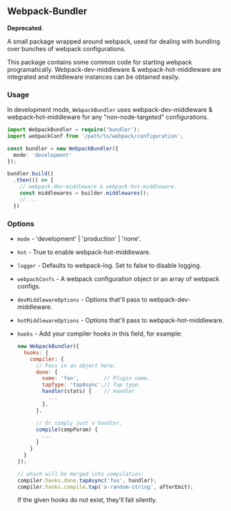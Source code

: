 ## Webpack-Bundler

**Deprecated**.

A small package wrapped around webpack, used for dealing with bundling over bunches of webpack configurations.

This package contains some common code for starting webpack programatically. Webpack-dev-middleware & webpack-hot-middleware are integrated and middleware instances can be obtained easily.


### Usage

In development mode, `WebpackBundler` uses webpack-dev-middleware & webpack-hot-middleware for any "non-node-targeted" configurations.

```ts
import WebpackBundler = require('bundler');
import webpackConf from '/path/to/webpack/configuration';

const bundler = new WebpackBundler({
  mode: 'development'
});

bundler.build()
  .then(() => {
    // webpack-dev-middleware & webpack-hot-middleware.
    const middlewares = builder.middlewares();
    // ...
  })
```

### Options

- `mode` - 'development' | 'production' | 'none'.
- `hot` - True to enable webpack-hot-middleware.
- `logger` - Defaults to webpack-log. Set to false to disable logging.
- `webpackConfs` - A webpack configuration object or an array of webpack configs.
- `devMiddlewareOptions` - Options that'll pass to webpack-dev-middleware.
- `hotMiddlewareOptions` - Options that'll pass to webpack-hot-middleware.
- `hooks` - Add your compiler hooks in this field, for example:

  ```js
  new WebpackBundler({
    hooks: {
      compiler: {
        // Pass in an object here.
        done: {
          name: 'foo',        // Plugin name.
          tapType: 'tapAsync',// Tap type.
          handler(stats) {    // Handler.
            ...
          },
        },

        // Or simply just a handler.
        compile(compParam) {
          ...
        }
      }
    }
  });

  // which will be merged into compilation:
  compiler.hooks.done.tapAsync('foo', handler);
  compiler.hooks.compile.tap('a-random-string', afterEmit);
  ```

  If the given hooks do not exist, they'll fail silently.
